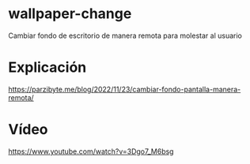 # wallpaper-change
 Cambiar fondo de escritorio de manera remota para molestar al usuario

# Explicación
https://parzibyte.me/blog/2022/11/23/cambiar-fondo-pantalla-manera-remota/

# Vídeo
https://www.youtube.com/watch?v=3Dgo7_M6bsg
